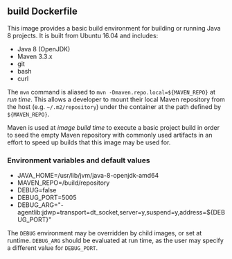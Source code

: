 ## build Dockerfile

This image provides a basic build environment for building or running Java 8 projects.  It is built from Ubuntu 16.04 and includes:
* Java 8 (OpenJDK)
* Maven 3.3.x
* git
* bash
* curl

The `mvn` command is aliased to `mvn -Dmaven.repo.local=${MAVEN_REPO}` at _run time_.  This allows a developer to mount their local Maven repository from the host (e.g. `~/.m2/repository`) under the container at the path defined by `${MAVEN_REPO}`.

Maven is used at _image build time_ to execute a basic project build in order to seed the empty Maven repository with commonly used artifacts in an effort to speed up builds that this image may be used for.

### Environment variables and default values

* JAVA_HOME=/usr/lib/jvm/java-8-openjdk-amd64
* MAVEN_REPO=/build/repository
* DEBUG=false
* DEBUG_PORT=5005
* DEBUG_ARG="-agentlib:jdwp=transport=dt_socket,server=y,suspend=y,address=\${DEBUG_PORT}"

The `DEBUG` environment may be overridden by child images, or set at runtime.  `DEBUG_ARG` should be evaluated at run time, as the user may specify a different value for `DEBUG_PORT`.
